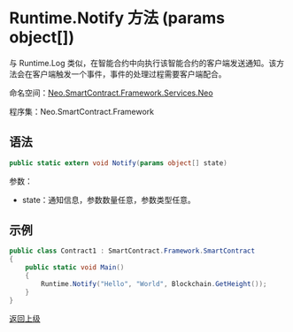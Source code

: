 # Runtime.Notify 方法 (params object[])

与 Runtime.Log 类似，在智能合约中向执行该智能合约的客户端发送通知。该方法会在客户端触发一个事件，事件的处理过程需要客户端配合。

命名空间：[Neo.SmartContract.Framework.Services.Neo](../../neo.md)

程序集：Neo.SmartContract.Framework

## 语法

```c#
public static extern void Notify(params object[] state)
```

参数：

- state：通知信息，参数数量任意，参数类型任意。

## 示例

```c#
public class Contract1 : SmartContract.Framework.SmartContract
{
    public static void Main()
    {
        Runtime.Notify("Hello", "World", Blockchain.GetHeight());
    }
}
```



[返回上级](../Runtime.md)